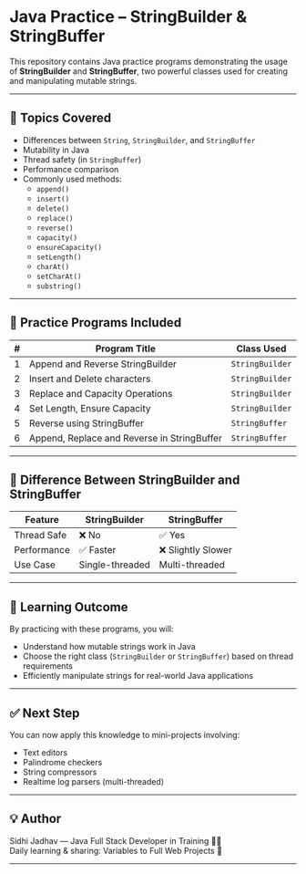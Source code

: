 # Java Practice – StringBuilder & StringBuffer

This repository contains Java practice programs demonstrating the usage of **StringBuilder** and **StringBuffer**, two powerful classes used for creating and manipulating mutable strings.

---

## 📘 Topics Covered

- Differences between `String`, `StringBuilder`, and `StringBuffer`
- Mutability in Java
- Thread safety (in `StringBuffer`)
- Performance comparison
- Commonly used methods:
  - `append()`
  - `insert()`
  - `delete()`
  - `replace()`
  - `reverse()`
  - `capacity()`
  - `ensureCapacity()`
  - `setLength()`
  - `charAt()`
  - `setCharAt()`
  - `substring()`

---

## 🧪 Practice Programs Included

| #  | Program Title                                      | Class Used          |
|----|----------------------------------------------------|---------------------|
| 1  | Append and Reverse StringBuilder                   | `StringBuilder`     |
| 2  | Insert and Delete characters                       | `StringBuilder`     |
| 3  | Replace and Capacity Operations                    | `StringBuilder`     |
| 4  | Set Length, Ensure Capacity                        | `StringBuilder`     |
| 5  | Reverse using StringBuffer                         | `StringBuffer`      |
| 6  | Append, Replace and Reverse in StringBuffer        | `StringBuffer`      |

---

## 🧵 Difference Between StringBuilder and StringBuffer

| Feature          | StringBuilder    | StringBuffer      |
|------------------|------------------|-------------------|
| Thread Safe      | ❌ No             | ✅ Yes             |
| Performance      | ✅ Faster         | ❌ Slightly Slower |
| Use Case         | Single-threaded  | Multi-threaded    |

---

## 🧠 Learning Outcome

By practicing with these programs, you will:
- Understand how mutable strings work in Java
- Choose the right class (`StringBuilder` or `StringBuffer`) based on thread requirements
- Efficiently manipulate strings for real-world Java applications

---

## ✅ Next Step
You can now apply this knowledge to mini-projects involving:
- Text editors
- Palindrome checkers
- String compressors
- Realtime log parsers (multi-threaded)

---

## 💡 Author
Sidhi Jadhav — Java Full Stack Developer in Training 👩‍💻  
Daily learning & sharing: Variables to Full Web Projects 🚀  

---

